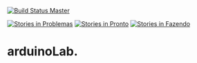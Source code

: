 [![Build Status Master](https://travis-ci.org/gmfc/arduinoLab.svg?branch=master)](https://travis-ci.org/gmfc/arduinoLab)


[![Stories in Problemas](https://badge.waffle.io/gmfc/arduinoLab.svg?label=help%20wanted&title=Problemas)](http://waffle.io/gmfc/arduinoLab)
[![Stories in Pronto](https://badge.waffle.io/gmfc/arduinoLab.svg?label=ready&title=Pronto)](http://waffle.io/gmfc/arduinoLab)
[![Stories in Fazendo](https://badge.waffle.io/gmfc/arduinoLab.svg?label=in%20progress&title=Fazendo)](http://waffle.io/gmfc/arduinoLab)


# arduinoLab.
